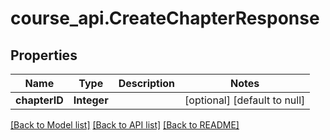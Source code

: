 # course_api.CreateChapterResponse
## Properties

| Name | Type | Description | Notes |
|------------ | ------------- | ------------- | -------------|
| **chapterID** | **Integer** |  | [optional] [default to null] |

[[Back to Model list]](../README.md#documentation-for-models) [[Back to API list]](../README.md#documentation-for-api-endpoints) [[Back to README]](../README.md)

